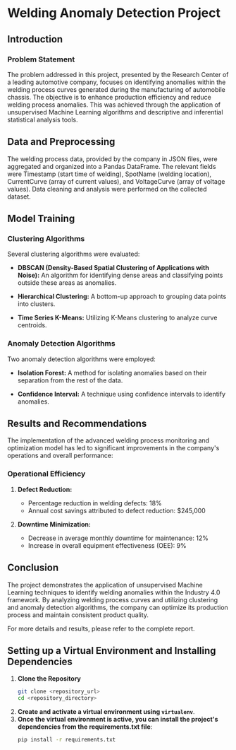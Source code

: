 # Welding Anomaly Detection Project

## Introduction

### Problem Statement

The problem addressed in this project, presented by the Research Center of a leading automotive company, focuses on identifying anomalies within the welding process curves generated during the manufacturing of automobile chassis. The objective is to enhance production efficiency and reduce welding process anomalies. This was achieved through the application of unsupervised Machine Learning algorithms and descriptive and inferential statistical analysis tools.

## Data and Preprocessing

The welding process data, provided by the company in JSON files, were aggregated and organized into a Pandas DataFrame. The relevant fields were Timestamp (start time of welding), SpotName (welding location), CurrentCurve (array of current values), and VoltageCurve (array of voltage values). Data cleaning and analysis were performed on the collected dataset.

## Model Training

### Clustering Algorithms

Several clustering algorithms were evaluated:

- **DBSCAN (Density-Based Spatial Clustering of Applications with Noise):** An algorithm for identifying dense areas and classifying points outside these areas as anomalies.

- **Hierarchical Clustering:** A bottom-up approach to grouping data points into clusters.

- **Time Series K-Means:** Utilizing K-Means clustering to analyze curve centroids.

### Anomaly Detection Algorithms

Two anomaly detection algorithms were employed:

- **Isolation Forest:** A method for isolating anomalies based on their separation from the rest of the data.

- **Confidence Interval:** A technique using confidence intervals to identify anomalies.

## Results and Recommendations

The implementation of the advanced welding process monitoring and optimization model has led to significant improvements in the company's operations and overall performance:

### Operational Efficiency

1. **Defect Reduction:**
   - Percentage reduction in welding defects: 18%
   - Annual cost savings attributed to defect reduction: $245,000

2. **Downtime Minimization:**
   - Decrease in average monthly downtime for maintenance: 12%
   - Increase in overall equipment effectiveness (OEE): 9%

## Conclusion

The project demonstrates the application of unsupervised Machine Learning techniques to identify welding anomalies within the Industry 4.0 framework. By analyzing welding process curves and utilizing clustering and anomaly detection algorithms, the company can optimize its production process and maintain consistent product quality.

For more details and results, please refer to the complete report.

## Setting up a Virtual Environment and Installing Dependencies
1. **Clone the Repository**
   ```bash
   git clone <repository_url>
   cd <repository_directory>
2. **Create and activate a virtual environment using `virtualenv`**.
3. **Once the virtual environment is active, you can install the project's dependencies from the requirements.txt file**:
    ```bash
    pip install -r requirements.txt
    ```

